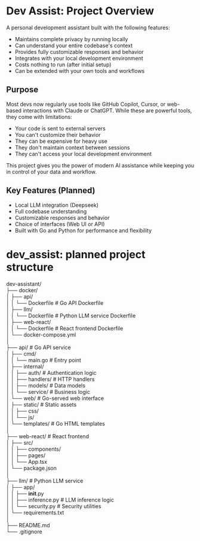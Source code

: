 # Dev Assist: Project Overview
A personal development assistant built with the following features:
- Maintains complete privacy by running locally
- Can understand your entire codebase's context
- Provides fully customizable responses and behavior
- Integrates with your local development environment
- Costs nothing to run (after initial setup)
- Can be extended with your own tools and workflows

## Purpose
Most devs now regularly use tools like GitHub Copilot, Cursor, or web-based interactions with Claude or ChatGPT.
While these are powerful tools, they come with limitations:
- Your code is sent to external servers
- You can't customize their behavior
- They can be expensive for heavy use
- They don't maintain context between sessions
- They can't access your local development environment

This project gives you the power of modern AI assistance while keeping you in control of your data and workflow.

## Key Features (Planned)

- Local LLM integration (Deepseek)
- Full codebase understanding
- Customizable responses and behavior
- Choice of interfaces (Web UI or API)
- Built with Go and Python for performance and flexibility

# dev_assist: planned project structure

dev-assistant/  
├── docker/  
│   ├── api/  
│   │   └── Dockerfile        # Go API Dockerfile  
│   ├── llm/  
│   │   └── Dockerfile        # Python LLM service Dockerfile  
│   ├── web-react/  
│   │   └── Dockerfile        # React frontend Dockerfile  
│   └── docker-compose.yml  
│  
├── api/                      # Go API service  
│   ├── cmd/  
│   │   └── main.go          # Entry point  
│   ├── internal/  
│   │   ├── auth/            # Authentication logic  
│   │   ├── handlers/        # HTTP handlers  
│   │   ├── models/          # Data models  
│   │   └── service/         # Business logic  
│   └── web/                 # Go-served web interface  
│       ├── static/          # Static assets  
│       │   ├── css/  
│       │   └── js/  
│       └── templates/       # Go HTML templates  
│  
├── web-react/               # React frontend  
│   ├── src/  
│   │   ├── components/  
│   │   ├── pages/  
│   │   └── App.tsx  
│   └── package.json  
│  
├── llm/                     # Python LLM service  
│   ├── app/  
│   │   ├── __init__.py  
│   │   ├── inference.py     # LLM inference logic  
│   │   └── security.py      # Security utilities  
│   └── requirements.txt  
│  
├── README.md  
└── .gitignore  